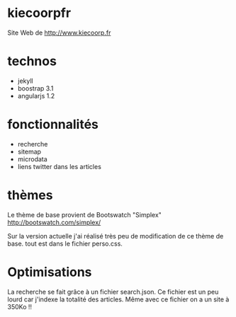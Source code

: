 kiecoorpfr
==========

Site Web de http://www.kiecoorp.fr 

technos
=========

- jekyll 
- boostrap 3.1 
- angularjs 1.2 

fonctionnalités
=================

- recherche
- sitemap
- microdata
- liens twitter dans les articles

thèmes
========
Le thème de base provient de Bootswatch "Simplex" http://bootswatch.com/simplex/

Sur la version actuelle j'ai réalisé très peu de modification de ce thème de base. tout est dans le fichier perso.css.

Optimisations
================

La recherche se fait grâce à un fichier search.json. Ce fichier est un peu lourd car j'indexe la totalité des articles. Même avec ce fichier on a un site à 350Ko !!

